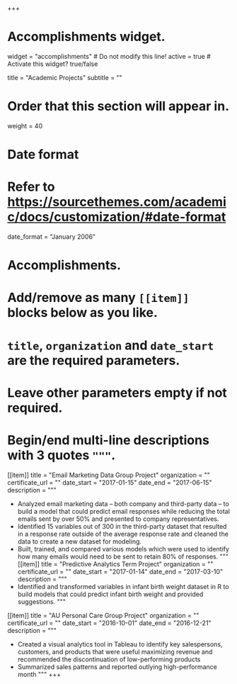 +++
# Accomplishments widget.
widget = "accomplishments"  # Do not modify this line!
active = true  # Activate this widget? true/false

title = "Academic Projects"
subtitle = ""

# Order that this section will appear in.
weight = 40

# Date format
#   Refer to https://sourcethemes.com/academic/docs/customization/#date-format
date_format = "January 2006"

# Accomplishments.
#   Add/remove as many `[[item]]` blocks below as you like.
#   `title`, `organization` and `date_start` are the required parameters.
#   Leave other parameters empty if not required.
#   Begin/end multi-line descriptions with 3 quotes `"""`.

[[item]]
  title = "Email Marketing Data Group Project"
  organization = ""
  certificate_url = ""
  date_start = "2017-01-15"
  date_end = "2017-06-15"
  description = """
  * Analyzed email marketing data – both company and third-party data – to build a model that could predict email responses while reducing the total emails sent by over 50% and presented to company representatives.
  * Identified 15 variables out of 300 in the third-party dataset that resulted in a response rate outside of the average response rate and cleaned the data to create a new dataset for modeling.
  * Built, trained, and compared various models which were used to identify how many emails would need to be sent to retain 80% of responses.
  """
[[item]]
  title = "Predictive Analytics Term Project"
  organization = ""
  certificate_url = ""
  date_start = "2017-01-14"
  date_end = "2017-03-10"
  description = """
  *  Identified and transformed variables in infant birth weight dataset in R to build models that could predict infant birth weight and provided suggestions.
  """
  
[[item]]
  title = "AU Personal Care Group Project"
  organization = ""
  certificate_url = ""
  date_start = "2016-10-01"
  date_end = "2016-12-21"
  description = """
  *  Created a visual analytics tool in Tableau to identify key salespersons, customers, and products that were useful maximizing revenue and recommended the discontinuation of low-performing products
  * Summarized sales patterns and reported outlying high-performance month
  """
+++
